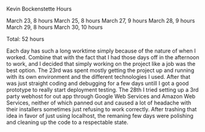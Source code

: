 Kevin Bockenstette Hours

March 23, 8 hours
March 25, 8 hours
March 27, 9 hours
March 28, 9 hours
March 29, 8 hours
March 30, 10 hours

Total: 52 hours

Each day has such a long worktime simply because of the nature 
of when I worked. Combine that with the fact that I had those
days off in the afternoon to work, and I decided that simply
working on the project like a job was the best option. The
23rd was spent mostly getting the project up and running with
its own environment and the different technologies I used.
After that was just straight coding and debugging for a few
days untill I got a good prototype to really start deployment
testing. The 28th I tried setting up a 3rd party webhost for
out app through Google Web Services and Amazon Web Services,
neither of which panned out and caused a lot of headache with
their installers sometimes just refusing to work correctly.
After trashing that idea in favor of just using localhost,
the remaning few days were polishing and cleaning up the
code to a respectable state.

